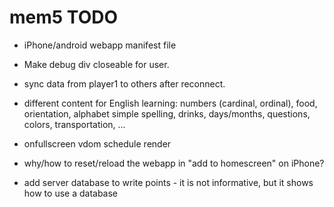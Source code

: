 # mem5 TODO
- iPhone/android webapp manifest file  

- Make debug div closeable for user.  
- sync data from player1 to others after reconnect.
- different content for English learning: numbers (cardinal, ordinal), food, orientation, alphabet simple spelling, drinks, days/months, questions, colors, transportation, ...  
- onfullscreen vdom schedule render  

- why/how to reset/reload the webapp in "add to homescreen" on iPhone?  
- add server database to write points - it is not informative, but it shows how to use a database  
